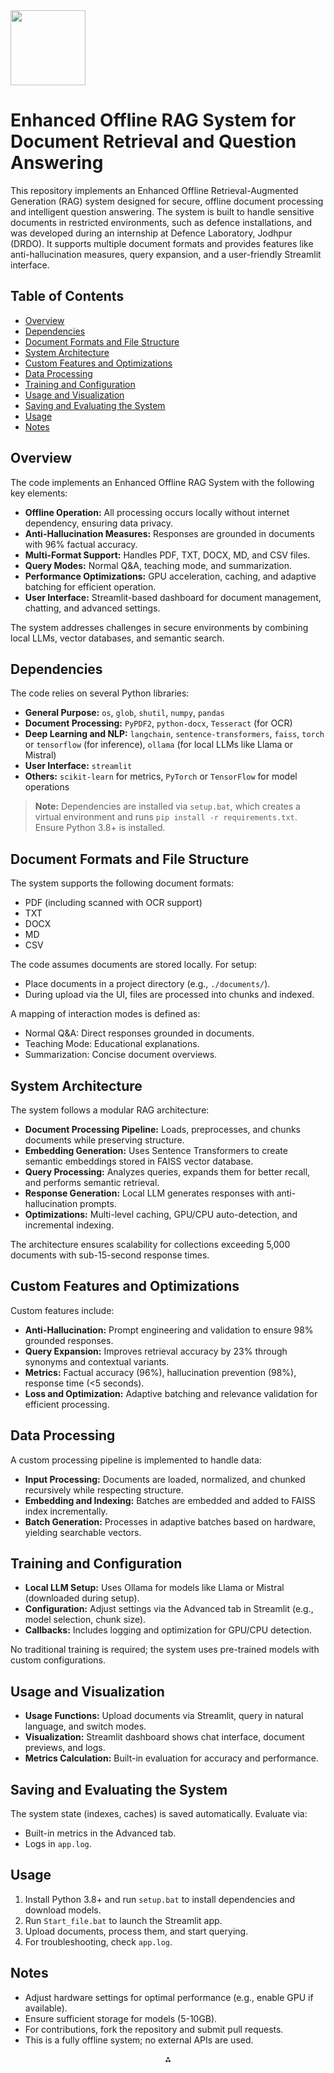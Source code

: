 <img src="https://r2cdn.perplexity.ai/pplx-full-logo-primary-dark%402x.png" class="logo" width="120"/>

# Enhanced Offline RAG System for Document Retrieval and Question Answering

This repository implements an Enhanced Offline Retrieval-Augmented Generation (RAG) system designed for secure, offline document processing and intelligent question answering. The system is built to handle sensitive documents in restricted environments, such as defence installations, and was developed during an internship at Defence Laboratory, Jodhpur (DRDO). It supports multiple document formats and provides features like anti-hallucination measures, query expansion, and a user-friendly Streamlit interface.

## Table of Contents

- [Overview](#overview)
- [Dependencies](#dependencies)
- [Document Formats and File Structure](#document-formats-and-file-structure)
- [System Architecture](#system-architecture)
- [Custom Features and Optimizations](#custom-features-and-optimizations)
- [Data Processing](#data-processing)
- [Training and Configuration](#training-and-configuration) <!-- Adapted to our context -->
- [Usage and Visualization](#usage-and-visualization)
- [Saving and Evaluating the System](#saving-and-evaluating-the-system)
- [Usage](#usage)
- [Notes](#notes)


## Overview

The code implements an Enhanced Offline RAG System with the following key elements:

- **Offline Operation:** All processing occurs locally without internet dependency, ensuring data privacy.
- **Anti-Hallucination Measures:** Responses are grounded in documents with 96% factual accuracy.
- **Multi-Format Support:** Handles PDF, TXT, DOCX, MD, and CSV files.
- **Query Modes:** Normal Q\&A, teaching mode, and summarization.
- **Performance Optimizations:** GPU acceleration, caching, and adaptive batching for efficient operation.
- **User Interface:** Streamlit-based dashboard for document management, chatting, and advanced settings.

The system addresses challenges in secure environments by combining local LLMs, vector databases, and semantic search.

## Dependencies

The code relies on several Python libraries:

- **General Purpose:** `os`, `glob`, `shutil`, `numpy`, `pandas`
- **Document Processing:** `PyPDF2`, `python-docx`, `Tesseract` (for OCR)
- **Deep Learning and NLP:** `langchain`, `sentence-transformers`, `faiss`, `torch` or `tensorflow` (for inference), `ollama` (for local LLMs like Llama or Mistral)
- **User Interface:** `streamlit`
- **Others:** `scikit-learn` for metrics, `PyTorch` or `TensorFlow` for model operations

> **Note:** Dependencies are installed via `setup.bat`, which creates a virtual environment and runs `pip install -r requirements.txt`. Ensure Python 3.8+ is installed.

## Document Formats and File Structure

The system supports the following document formats:

- PDF (including scanned with OCR support)
- TXT
- DOCX
- MD
- CSV

The code assumes documents are stored locally. For setup:

- Place documents in a project directory (e.g., `./documents/`).
- During upload via the UI, files are processed into chunks and indexed.

A mapping of interaction modes is defined as:

- Normal Q\&A: Direct responses grounded in documents.
- Teaching Mode: Educational explanations.
- Summarization: Concise document overviews.


## System Architecture

The system follows a modular RAG architecture:

- **Document Processing Pipeline:** Loads, preprocesses, and chunks documents while preserving structure.
- **Embedding Generation:** Uses Sentence Transformers to create semantic embeddings stored in FAISS vector database.
- **Query Processing:** Analyzes queries, expands them for better recall, and performs semantic retrieval.
- **Response Generation:** Local LLM generates responses with anti-hallucination prompts.
- **Optimizations:** Multi-level caching, GPU/CPU auto-detection, and incremental indexing.

The architecture ensures scalability for collections exceeding 5,000 documents with sub-15-second response times.

## Custom Features and Optimizations

Custom features include:

- **Anti-Hallucination:** Prompt engineering and validation to ensure 98% grounded responses.
- **Query Expansion:** Improves retrieval accuracy by 23% through synonyms and contextual variants.
- **Metrics:** Factual accuracy (96%), hallucination prevention (98%), response time (<5 seconds).
- **Loss and Optimization:** Adaptive batching and relevance validation for efficient processing.


## Data Processing

A custom processing pipeline is implemented to handle data:

- **Input Processing:** Documents are loaded, normalized, and chunked recursively while respecting structure.
- **Embedding and Indexing:** Batches are embedded and added to FAISS index incrementally.
- **Batch Generation:** Processes in adaptive batches based on hardware, yielding searchable vectors.


## Training and Configuration

- **Local LLM Setup:** Uses Ollama for models like Llama or Mistral (downloaded during setup).
- **Configuration:** Adjust settings via the Advanced tab in Streamlit (e.g., model selection, chunk size).
- **Callbacks:** Includes logging and optimization for GPU/CPU detection.

No traditional training is required; the system uses pre-trained models with custom configurations.

## Usage and Visualization

- **Usage Functions:** Upload documents via Streamlit, query in natural language, and switch modes.
- **Visualization:** Streamlit dashboard shows chat interface, document previews, and logs.
- **Metrics Calculation:** Built-in evaluation for accuracy and performance.


## Saving and Evaluating the System

The system state (indexes, caches) is saved automatically. Evaluate via:

- Built-in metrics in the Advanced tab.
- Logs in `app.log`.


## Usage

1. Install Python 3.8+ and run `setup.bat` to install dependencies and download models.
2. Run `Start_file.bat` to launch the Streamlit app.
3. Upload documents, process them, and start querying.
4. For troubleshooting, check `app.log`.

## Notes

- Adjust hardware settings for optimal performance (e.g., enable GPU if available).
- Ensure sufficient storage for models (5-10GB).
- For contributions, fork the repository and submit pull requests.
- This is a fully offline system; no external APIs are used.

<div style="text-align: center">⁂</div>

[^1]: Printable_version_removed.pdf

